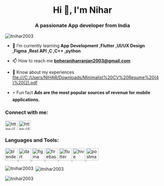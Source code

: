 <h1 align="center">Hi 👋, I'm Nihar</h1>
<h3 align="center">A passionate App developer from India</h3>

<p align="left"> <img src="https://komarev.com/ghpvc/?username=itnihar2003&label=Profile%20views&color=0e75b6&style=flat" alt="itnihar2003" /> </p>

- 🌱 I’m currently learning **App Development ,Flutter ,UI/UX Design ,Figma ,Rest API ,C ,C++ ,python**

- 📫 How to reach me **beheraniharranjan2003@gmail.com**

- 📄 Know about my experiences [file:///C:/Users/NIHAR/Downloads/Minimalist%20CV%20Resume%20(4)%20(2).pdf](file:///C:/Users/NIHAR/Downloads/Minimalist%20CV%20Resume%20(4)%20(2).pdf)

- ⚡ Fun fact **Ads are the most popular sources of revenue for mobile applications.**

<h3 align="left">Connect with me:</h3>
<p align="left">
<a href="https://linkedin.com/in/https://www.linkedin.com/in/nihar-ranjan-behera-60ba39266/" target="blank"><img align="center" src="https://raw.githubusercontent.com/rahuldkjain/github-profile-readme-generator/master/src/images/icons/Social/linked-in-alt.svg" alt="https://www.linkedin.com/in/nihar-ranjan-behera-60ba39266/" height="30" width="40" /></a>
<a href="https://www.leetcode.com/https://leetcode.com/nihar23/" target="blank"><img align="center" src="https://raw.githubusercontent.com/rahuldkjain/github-profile-readme-generator/master/src/images/icons/Social/leet-code.svg" alt="https://leetcode.com/nihar23/" height="30" width="40" /></a>
</p>

<h3 align="left">Languages and Tools:</h3>
<p align="left"> <a href="https://www.blender.org/" target="_blank" rel="noreferrer"> <img src="https://download.blender.org/branding/community/blender_community_badge_white.svg" alt="blender" width="40" height="40"/> </a> <a href="https://dart.dev" target="_blank" rel="noreferrer"> <img src="https://www.vectorlogo.zone/logos/dartlang/dartlang-icon.svg" alt="dart" width="40" height="40"/> </a> <a href="https://www.figma.com/" target="_blank" rel="noreferrer"> <img src="https://www.vectorlogo.zone/logos/figma/figma-icon.svg" alt="figma" width="40" height="40"/> </a> <a href="https://firebase.google.com/" target="_blank" rel="noreferrer"> <img src="https://www.vectorlogo.zone/logos/firebase/firebase-icon.svg" alt="firebase" width="40" height="40"/> </a> <a href="https://flutter.dev" target="_blank" rel="noreferrer"> <img src="https://www.vectorlogo.zone/logos/flutterio/flutterio-icon.svg" alt="flutter" width="40" height="40"/> </a> <a href="https://hive.apache.org/" target="_blank" rel="noreferrer"> <img src="https://www.vectorlogo.zone/logos/apache_hive/apache_hive-icon.svg" alt="hive" width="40" height="40"/> </a> <a href="https://postman.com" target="_blank" rel="noreferrer"> <img src="https://www.vectorlogo.zone/logos/getpostman/getpostman-icon.svg" alt="postman" width="40" height="40"/> </a> </p>

<p><img align="left" src="https://github-readme-stats.vercel.app/api/top-langs?username=itnihar2003&show_icons=true&locale=en&layout=compact" alt="itnihar2003" /></p>

<p>&nbsp;<img align="center" src="https://github-readme-stats.vercel.app/api?username=itnihar2003&show_icons=true&locale=en" alt="itnihar2003" /></p>

<p><img align="center" src="https://github-readme-streak-stats.herokuapp.com/?user=itnihar2003&" alt="itnihar2003" /></p>
